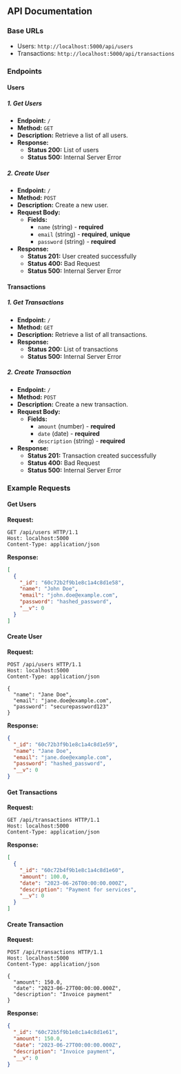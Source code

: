 ## API Documentation

### Base URLs

- Users: `http://localhost:5000/api/users`
- Transactions: `http://localhost:5000/api/transactions`

### Endpoints

#### Users

##### 1. Get Users

- **Endpoint:** `/`
- **Method:** `GET`
- **Description:** Retrieve a list of all users.
- **Response:**
  - **Status 200:** List of users
  - **Status 500:** Internal Server Error

##### 2. Create User

- **Endpoint:** `/`
- **Method:** `POST`
- **Description:** Create a new user.
- **Request Body:**
  - **Fields:**
    - `name` (string) - **required**
    - `email` (string) - **required**, **unique**
    - `password` (string) - **required**
- **Response:**
  - **Status 201:** User created successfully
  - **Status 400:** Bad Request
  - **Status 500:** Internal Server Error

#### Transactions

##### 1. Get Transactions

- **Endpoint:** `/`
- **Method:** `GET`
- **Description:** Retrieve a list of all transactions.
- **Response:**
  - **Status 200:** List of transactions
  - **Status 500:** Internal Server Error

##### 2. Create Transaction

- **Endpoint:** `/`
- **Method:** `POST`
- **Description:** Create a new transaction.
- **Request Body:**
  - **Fields:**
    - `amount` (number) - **required**
    - `date` (date) - **required**
    - `description` (string) - **required**
- **Response:**
  - **Status 201:** Transaction created successfully
  - **Status 400:** Bad Request
  - **Status 500:** Internal Server Error

### Example Requests

#### Get Users

**Request:**

```http
GET /api/users HTTP/1.1
Host: localhost:5000
Content-Type: application/json
```

**Response:**

```json
[
  {
    "_id": "60c72b2f9b1e8c1a4c8d1e58",
    "name": "John Doe",
    "email": "john.doe@example.com",
    "password": "hashed_password",
    "__v": 0
  }
]
```

#### Create User

**Request:**

```http
POST /api/users HTTP/1.1
Host: localhost:5000
Content-Type: application/json

{
  "name": "Jane Doe",
  "email": "jane.doe@example.com",
  "password": "securepassword123"
}
```

**Response:**

```json
{
  "_id": "60c72b3f9b1e8c1a4c8d1e59",
  "name": "Jane Doe",
  "email": "jane.doe@example.com",
  "password": "hashed_password",
  "__v": 0
}
```

#### Get Transactions

**Request:**

```http
GET /api/transactions HTTP/1.1
Host: localhost:5000
Content-Type: application/json
```

**Response:**

```json
[
  {
    "_id": "60c72b4f9b1e8c1a4c8d1e60",
    "amount": 100.0,
    "date": "2023-06-26T00:00:00.000Z",
    "description": "Payment for services",
    "__v": 0
  }
]
```

#### Create Transaction

**Request:**

```http
POST /api/transactions HTTP/1.1
Host: localhost:5000
Content-Type: application/json

{
  "amount": 150.0,
  "date": "2023-06-27T00:00:00.000Z",
  "description": "Invoice payment"
}
```

**Response:**

```json
{
  "_id": "60c72b5f9b1e8c1a4c8d1e61",
  "amount": 150.0,
  "date": "2023-06-27T00:00:00.000Z",
  "description": "Invoice payment",
  "__v": 0
}
```

